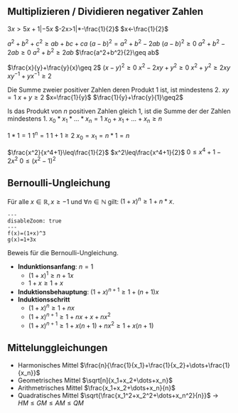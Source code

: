 ## Multiplizieren / Dividieren negativer Zahlen
$3x>5x+1|-5x$
$-2x>1|*-\frac{1}{2}$
$x<-\frac{1}{2}$

$a^2+b^2+c^2\geq ab+bc+ca$
$(a-b)^2=a^2+b^2-2ab$
$(a-b)^2\geq 0$
$a^2+b^2-2ab\geq 0$
$a^2+b^2\geq 2ab$
$\frac{a^2+b^2}{2}\geq ab$

$\frac{x}{y}+\frac{y}{x}\geq 2$
$(x-y)^2\geq 0$
$x^2-2xy+y^2\geq 0$
$x^2+y^2\geq2xy$
$xy^{-1}+yx^{-1}\geq 2$

Die Summe zweier positiver Zahlen deren Produkt $1$ ist, ist mindestens $2$.
$xy=1$
$x+y\geq2$
$x=\frac{1}{y}$
$\frac{1}{y}+\frac{y}{1}\geq2$

Is das Produkt von $n$ positiven Zahlen gleich $1$, ist die Summe der der Zahlen mindestens $1$.
$x_0*x_1*\dots*x_n=1$
$x_0+x_1+\dots+x_n\geq n$

$1*1=1$
$1^n=1$
$1+1\geq2$
$x_0=x_1=n*1=n$

$\frac{x^2}{x^4+1}\leq\frac{1}{2}$
$x^2\leq\frac{x^4+1}{2}$
$0\leq x^4+1-2x^2$
$0\leq (x^2-1)^2$
## Bernoulli-Ungleichung
Für alle $x\in\mathbb{R}, x\geq -1$ und $\forall n\in\mathbb{N}$ gilt: $(1+x)^n\geq1+n*x$.
~~~functionplot
---
disableZoom: true
---
f(x)=(1+x)^3
g(x)=1+3x
~~~
Beweis für die Bernoulli-Ungleichung.
- **Indunktionsanfang**: $n=1$
	- $(1+x)^1\geq n+1x$
	- $1+x\geq1+x$
- **Induktionsbehauptung**: $(1+x)^{n+1}\geq1+(n+1)x$
- **Induktionsschritt**
	- $(1+x)^n\geq1+nx$
	- $(1+x)^{n+1}\geq1+nx+x+nx^2$
	- $(1+x)^{n+1}\geq1+x(n+1)+nx^2\geq1+x(n+1)$
## Mittelunggleichungen
- Harmonisches Mittel $\frac{n}{\frac{1}{x_1}+\frac{1}{x_2}+\dots+\frac{1}{x_n}}$
- Geometrisches Mittel $\sqrt[n]{x_1+x_2+\dots+x_n}$
- Arithmetrisches Mittel $\frac{x_1+x_2+\dots+x_n}{n}$
- Quadratisches Mittel $\sqrt{\frac{x_1^2+x_2^2+\dots+x_n^2}{n}}$
→ $HM \leq GM\leq AM\leq QM$